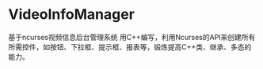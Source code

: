 # VideoInfoManager
基于ncurses视频信息后台管理系统
用C++编写，利用Ncurses的API来创建所有所需控件，如按钮、下拉框、提示框、报表等，锻炼提高C++类、继承、多态的能力。
